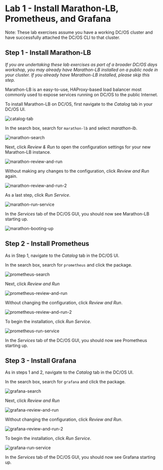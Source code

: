 # Lab 1 - Install Marathon-LB, Prometheus, and Grafana

Note: These lab exercises assume you have a working DC/OS cluster and have successfully attached the DC/OS CLI to that cluster. 


## Step 1 - Install Marathon-LB 

_If you are undertaking these lab exercises as part of a broader DC/OS days workshop, you may already have Marathon-LB installed on a public node in your cluster. If you already have Marathon-LB installed, please skip this step._

Marathon-LB is an easy-to-use, HAProxy-based load balancer most commonly used to expose services running on DC/OS to the public Internet.

To install Marathon-LB on DC/OS, first navigate to the *Catalog* tab in your DC/OS UI.

![catalog-tab](https://github.com/tbaums/dcos-days-prometheus-grafana-labs/blob/master/screenshots/catalog-tab.png)


In the search box, search for `marathon-lb` and select *marathon-lb*.

![marathon-search](https://github.com/tbaums/dcos-days-prometheus-grafana-labs/blob/master/screenshots/marathon-search.png)

Next, click *Review & Run* to open the configuration settings for your new Marathon-LB instance.

![marathon-review-and-run](https://github.com/tbaums/dcos-days-prometheus-grafana-labs/blob/master/screenshots/marathon-review-and-run.png)

Without making any changes to the configuration, click *Review and Run* again.

![marathon-review-and-run-2](https://github.com/tbaums/dcos-days-prometheus-grafana-labs/blob/master/screenshots/marathon-review-and-run-2.png)

As a last step, click *Run Service*.

![marathon-run-service](https://github.com/tbaums/dcos-days-prometheus-grafana-labs/blob/master/screenshots/marathon-run-service.png)

In the *Services* tab of the DC/OS GUI, you should now see Marathon-LB starting up.

![marathon-booting-up](https://github.com/tbaums/dcos-days-prometheus-grafana-labs/blob/master/screenshots/marathon-booting-up.png)


## Step 2 - Install Prometheus

As in Step 1, navigate to the *Catalog* tab in the DC/OS UI.

In the search box, search for `prometheus` and click the package.

![prometheus-search](https://github.com/tbaums/dcos-days-prometheus-grafana-labs/blob/master/screenshots/prometheus-search.png)

Next, click *Review and Run*

![prometheus-review-and-run](https://github.com/tbaums/dcos-days-prometheus-grafana-labs/blob/master/screenshots/prometheus-review-and-run.png)

Without changing the configuration, click *Review and Run*.

![prometheus-review-and-run-2](https://github.com/tbaums/dcos-days-prometheus-grafana-labs/blob/master/screenshots/prometheus-review-and-run-2.png)

To begin the installation, click *Run Service*.

![prometheus-run-service](https://github.com/tbaums/dcos-days-prometheus-grafana-labs/blob/master/screenshots/prometheus-run-service.png)

In the *Services* tab of the DC/OS GUI, you should now see Prometheus starting up.

## Step 3 - Install Grafana

As in steps 1 and 2, navigate to the *Catalog* tab in the DC/OS UI.

In the search box, search for `grafana` and click the package.

![grafana-search](https://github.com/tbaums/dcos-days-prometheus-grafana-labs/blob/master/screenshots/grafana-search.png)

Next, click *Review and Run*

![grafana-review-and-run](https://github.com/tbaums/dcos-days-prometheus-grafana-labs/blob/master/screenshots/grafana-review-and-run.png)

Without changing the configuration, click *Review and Run*.

![grafana-review-and-run-2](https://github.com/tbaums/dcos-days-prometheus-grafana-labs/blob/master/screenshots/grafana-review-and-run-2.png)

To begin the installation, click *Run Service*.

![grafana-run-service](https://github.com/tbaums/dcos-days-prometheus-grafana-labs/blob/master/screenshots/grafana-run-service.png)

In the *Services* tab of the DC/OS GUI, you should now see Grafana starting up.